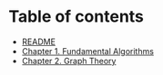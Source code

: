 # Table of contents

* [README](README.md)
* [Chapter 1. Fundamental Algorithms](Ch1-Fundamental.md)
* [Chapter 2. Graph Theory](Ch2-Graph-Theory.md)
